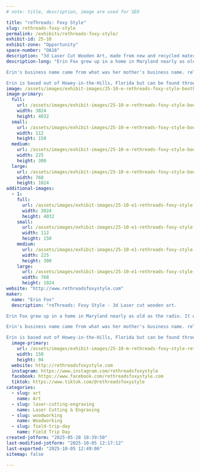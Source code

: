 ```yaml
---
# note: title, description, image are used for SEO

title: "reThreads: Foxy Style"
slug: rethreads-foxy-style
permalink: /exhibits/rethreads-foxy-style/
exhibit-id: 25-10
exhibit-zone: "Opportunity"
space-number: "OA16"
description: "3d Laser Cut Wooden Art, made from new and recycled materials."
description-long: "Erin Fox grew up in a home in Maryland nearly as old as the radio. It was her parents who helped to pave the way to her discovering her passion for creating. Erin's parents renovated their house and barn to include a workshop with every toll you could imagine. They even dug out a basement and turned it into a ceramic's studio. Those experiences, and that love and passion for creating something beautiful from something forgotten or tossed aside, helped form her into who she is today and what she creates. 

Erin's business name came from what was her mother's business name. reThreads. But, now she is walking in her own style, reThreads: Foxy Style. Her husband purchased a Laser at the beginning of Covid and that was what catapulted her business making 3d Laser Cut Wooden Art. As a Mother and Wife her art helps put food on the table and pave the way for her kids to create their own dreams.

Erin is based out of Howey-in-the-Hills, Florida but can be found throughout Central Florida at various craft shows and festivals!"
image: /assets/images/exhibit-images/25-10-e-rethreads-foxy-style-booth-pic-225x300.jpg
image-primary: 
  full:
    url: /assets/images/exhibit-images/25-10-e-rethreads-foxy-style-booth-pic-full.jpg
    width: 3024
    height: 4032
  small:
    url: /assets/images/exhibit-images/25-10-e-rethreads-foxy-style-booth-pic-112x150.jpg
    width: 112
    height: 150
  medium:
    url: /assets/images/exhibit-images/25-10-e-rethreads-foxy-style-booth-pic-225x300.jpg
    width: 225
    height: 300
  large:
    url: /assets/images/exhibit-images/25-10-e-rethreads-foxy-style-booth-pic-768x1024.jpg
    width: 768
    height: 1024
additional-images: 
  - 1:
    full:
      url: /assets/images/exhibit-images/25-10-e1-rethreads-foxy-style-scene-1-full.jpeg
      width: 3024
      height: 4032
    small:
      url: /assets/images/exhibit-images/25-10-e1-rethreads-foxy-style-scene-1-112x150.jpeg
      width: 112
      height: 150
    medium:
      url: /assets/images/exhibit-images/25-10-e1-rethreads-foxy-style-scene-1-225x300.jpeg
      width: 225
      height: 300
    large:
      url: /assets/images/exhibit-images/25-10-e1-rethreads-foxy-style-scene-1-768x1024.jpeg
      width: 768
      height: 1024
website: "http://www.rethreadsfoxystyle.com"
maker: 
  name: "Erin Fox"
  description: "reThreads: Foxy Style - 3d Laser cut wooden art.

Erin Fox grew up in a home in Maryland nearly as old as the radio. It was her parents who helped to pave the way to her discovering her passion for creating. Erin's parents renovated their house and barn to include a workshop with every toll you could imagine. They even dug out a basement and turned it into a ceramic's studio. Those experiences, and that love and passion for creating something beautiful from something forgotten or tossed aside, helped form her into who she is today and what she creates. 

Erin's business name came from what was her mother's business name. reThreads. But, now she is walking in her own style, reThreads: Foxy Style. Her husband purchased a Laser at the beginning of Covid and that was what catapulted her business making 3d Laser Cut Wooden Art. As a Mother and Wife her art helps put food on the table and pave the way for her kids to create their own dreams.

Erin is based out of Howey-in-the-Hills, Florida but can be found throughout Central Florida at various craft shows and festivals!"
  image-primary:
    url: /assets/images/exhibit-images/25-10-m-rethreads-foxy-style-rethreads-logo-150x94.jpg
    width: 150
    height: 94
  website: http://rethreadsfoxystyle.com
  instagram: https://www.instagram.com/rethreadsfoxystyle
  facebook: https://www.facebook.com/rethreadsfoxystyle.com
  tiktok: https://www.tiktok.com/@rethreadsfoxystyle
categories: 
  - slug: art
    name: Art
  - slug: laser-cutting-engraving
    name: Laser Cutting & Engraving
  - slug: woodworking
    name: Woodworking
  - slug: field-trip-day
    name: Field Trip Day
created-jotform: "2025-05-28 18:39:50"
last-modified-jotform: "2025-10-05 12:17:12"
last-exported: "2025-10-05 12:49:06"
sitemap: false

---
```

